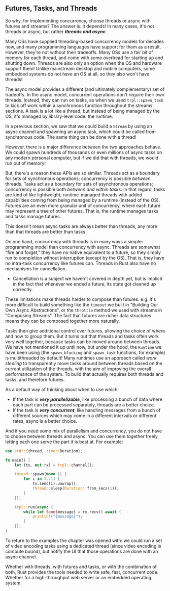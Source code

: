 ## Futures, Tasks, and Threads

So why, for implementing concurrency, choose threads or async with futures and streams? The answer
is: it depends! In many cases, it's not threads or async, but rather ***threads and async***.

Many OSs have supplied threading-based concurrency models for decades now, and many programming
languages have support for them as a result. However, they're not without their tradeoffs. Many OSs
use a fair bit of memory for each thread, and come with some overhead for starting up and shutting
down. Threads are also only an option when the OS and hardware support them! Unlike mainstream
desktop and mobile computers, some embedded systems do not have an OS at all, so they also won't
have threads!

The async model provides a different (and ultimately complementary) set of tradeoffs. In the async
model, concurrent operations don't require their own threads. Instead, they can run on tasks, as
when we used `trpl::spawn_task` to kick off work within a synchronous function throughout the
streams sections. A task is a lot like a thread, but instead of being managed by the OS, it's
managed by library-level code: the runtime.

In a previous section, we saw that we could build a `Stream` by using an async channel and spawning
an async task, which could be called from synchronous code. The same thing can be done with a
thread!

However, there is a major difference between the two approaches behave. We could spawn hundreds of
thousands or even millions of async tasks on any modern personal computer, but if we did that with
threads, we would run out of memory!

But, there's a reason these APIs are so similar. Threads act as a boundary for sets of synchronous
operations; concurrency is possible *between* threads. Tasks act as a boundary for sets of
asynchronous operations; concurrency is possible both *between and within tasks*. In that regard,
tasks are kind of like lightweight, runtime-managed threads with added capabilities coming from
being managed by a runtime (instead of the OS). Futures are an even more granular unit of
concurrency, where each future may represent a tree of other futures. That is, the runtime manages
tasks and tasks manage futures.

This doesn't mean async tasks are always better than threads, any more than that threads are better
than tasks.

On one hand, concurrency with threads is in many ways a simpler programming model than concurrency
with async. Threads are somewhat "fire and forget," they have no native equivalent to a future, so
they simply run to completion without interruption (except by the OS). That is, they have no
intra-task concurrency like futures can. Threads in Rust also have no mechanisms for cancellation.
- Cancellation is a subject we haven't covered in depth yet, but is implicit in the fact that
  whenever we ended a future, its state got cleaned up correctly.

These limitations make threads harder to compose than futures. e.g. it's more difficult to build
something like the `timeout` we built in "Building Our Own Async Abstractions", or the `throttle`
method we used with streams in "Composing Streams". The fact that futures are richer data structures
means they can be composed together more naturally.

Tasks then give additional control over futures, allowing the choice of where and how to group them.
But it turns out that threads and tasks often work very well together, because tasks can be moved
around between threads. We have not mentioned it up until now, but under the hood, the `Runtime` we
have been using (the `spawn_blocking` and `spawn_task` functions, for example) is multithreaded by
default! Many runtimes use an approach called *work stealing* to transparently move tasks around
between threads based on the current utilization of the threads, with the aim of improving the
overall performance of the system. To build that actually requires both threads and tasks, and
therefore futures.

As a default way of thinking about when to use which:
- If the task is ***very parallelizable***, like processing a bunch of data where each part can be
  processed separately, threads are a better choice.
- If the task is ***very concurrent***, like handling messages from a bunch of different sources
  which may come in a different intervals or different rates, async is a better choice.
  
And if you need some mix of parallelism and concurrency, you do not have to choose between threads and async. You can use them together freely, letting each one serve the part it is best at. For example:

```rust
use std::{thread, time::Duration};

fn main() {
    let (tx, mut rx) = trpl::channel();

    thread::spawn(move || {
        for i in 1..11 {
            tx.send(i).unwrap();
            thread::sleep(Duration::from_secs(1));
        }
    });

    trpl::run(async {
        while let Some(message) = rx.recv().await {
            println!("{message}");
        }
    });
}
```

To return to the examples the chapter was opened with: we could run a set of video encoding tasks
using a dedicated thread (since video encoding is compute bound), but notify the UI that those
operations are done with an async channel.

Whether with threads, with futures and tasks, or with the combination of both, Rust provides the
tools needed to write safe, fast, concurrent code. Whether for a high-throughput web server or an
embedded operating system.